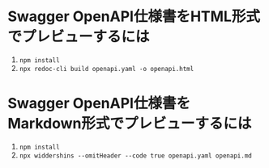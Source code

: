 # Swagger OpenAPI仕様書をHTML形式でプレビューするには
1. `npm install`
2. `npx redoc-cli build openapi.yaml -o openapi.html`

# Swagger OpenAPI仕様書をMarkdown形式でプレビューするには
1. `npm install`
2. `npx widdershins --omitHeader --code true openapi.yaml openapi.md`